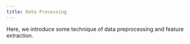 ```yaml
---
title: Data Processing
---
```

Here, we introduce some technique of data preprocessing and feature extraction.